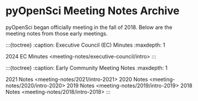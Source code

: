 # pyOpenSci Meeting Notes Archive

pyOpenSci began officially meeting in the fall of 2018. Below
are the meeting notes from those early meetings.

:::{toctree}
:caption: Executive Council (EC) Minutes
:maxdepth: 1

2024 EC Minutes <meeting-notes/executive-council/intro>
:::

:::{toctree}
:caption: Early Community Meeting Notes
:maxdepth: 1

2021 Notes <meeting-notes/2021/intro-2021>
2020 Notes <meeting-notes/2020/intro-2020>
2019 Notes <meeting-notes/2019/intro-2019>
2018 Notes <meeting-notes/2018/intro-2018>
:::
